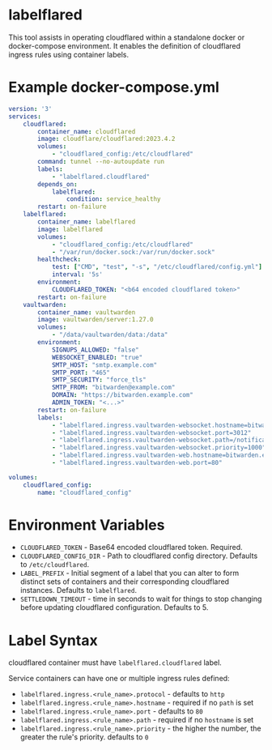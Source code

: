 labelflared
===========

This tool assists in operating cloudflared within a standalone docker or docker-compose environment.
It enables the definition of cloudflared ingress rules using container labels.

Example docker-compose.yml
==========================

```yml
version: '3'
services:
    cloudflared:
        container_name: cloudflared
        image: cloudflare/cloudflared:2023.4.2
        volumes:
            - "cloudflared_config:/etc/cloudflared"
        command: tunnel --no-autoupdate run
        labels:
            - "labelflared.cloudflared"
        depends_on:
            labelflared:
                condition: service_healthy
        restart: on-failure
    labelflared:
        container_name: labelflared
        image: labelflared
        volumes:
            - "cloudflared_config:/etc/cloudflared"
            - "/var/run/docker.sock:/var/run/docker.sock"
        healthcheck:
            test: ["CMD", "test", "-s", "/etc/cloudflared/config.yml"]
            interval: '5s'
        environment:
            CLOUDFLARED_TOKEN: "<b64 encoded cloudflared token>"
        restart: on-failure
    vaultwarden:
        container_name: vaultwarden
        image: vaultwarden/server:1.27.0
        volumes:
            - "/data/vaultwarden/data:/data"
        environment:
            SIGNUPS_ALLOWED: "false"
            WEBSOCKET_ENABLED: "true"
            SMTP_HOST: "smtp.example.com"
            SMTP_PORT: "465"
            SMTP_SECURITY: "force_tls"
            SMTP_FROM: "bitwarden@example.com"
            DOMAIN: "https://bitwarden.example.com"
            ADMIN_TOKEN: "<...>"
        restart: on-failure
        labels:
            - "labelflared.ingress.vaultwarden-websocket.hostname=bitwarden.example.com"
            - "labelflared.ingress.vaultwarden-websocket.port=3012"
            - "labelflared.ingress.vaultwarden-websocket.path=/notifications/hub"
            - "labelflared.ingress.vaultwarden-websocket.priority=1000"
            - "labelflared.ingress.vaultwarden-web.hostname=bitwarden.example.com"
            - "labelflared.ingress.vaultwarden-web.port=80"

volumes:
    cloudflared_config:
        name: "cloudflared_config"
```

Environment Variables
=====================

- `CLOUDFLARED_TOKEN` - Base64 encoded cloudflared token. Required.
- `CLOUDFLARED_CONFIG_DIR` - Path to cloudflared config directory. Defaults to `/etc/cloudflared`.
- `LABEL_PREFIX` - Initial segment of a label that you can alter to form distinct sets of containers and their corresponding cloudflared instances. Defaults to `labelflared`.
- `SETTLEDOWN_TIMEOUT` - time in seconds to wait for things to stop changing before updating cloudflared configuration. Defaults to 5.

Label Syntax
============

cloudflared container must have `labelflared.cloudflared` label.

Service containers can have one or multiple ingress rules defined:
- `labelflared.ingress.<rule_name>.protocol` - defaults to `http`
- `labelflared.ingress.<rule_name>.hostname` - required if no `path` is set
- `labelflared.ingress.<rule_name>.port` - defaults to `80`
- `labelflared.ingress.<rule_name>.path` - required if no `hostname` is set
- `labelflared.ingress.<rule_name>.priority` - the higher the number, the greater the rule's priority. defaults to `0`